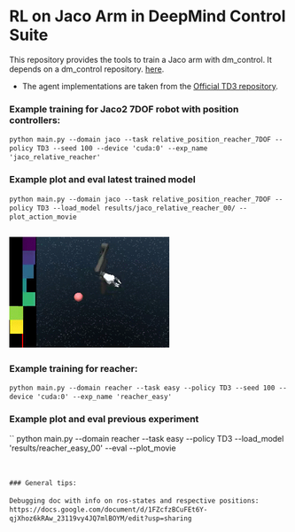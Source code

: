 # RL on Jaco Arm in DeepMind Control Suite
This repository provides the tools to train a Jaco arm with dm_control. It depends on a dm_control repository. 
[here](https://github.com/johannah/jaco). 
* The agent implementations are taken from the [Official TD3 repository](https://github.com/sfujim/TD3).



### Example training for Jaco2 7DOF robot with position controllers:
```
python main.py --domain jaco --task relative_position_reacher_7DOF --policy TD3 --seed 100 --device 'cuda:0' --exp_name 'jaco_relative_reacher'
```

### Example plot and eval latest trained model
```
python main.py --domain jaco --task relative_position_reacher_7DOF --policy TD3 --load_model results/jaco_relative_reacher_00/ --plot_action_movie

```

![](media/jaco_reacher.gif)
--- 

### Example training for reacher:
```
python main.py --domain reacher --task easy --policy TD3 --seed 100 --device 'cuda:0' --exp_name 'reacher_easy'
```

### Example plot and eval previous experiment
``
python main.py --domain reacher --task easy --policy TD3 --load_model 'results/reacher_easy_00'  --eval --plot_movie
```


### General tips:

Debugging doc with info on ros-states and respective positions: https://docs.google.com/document/d/1FZcfzBCuFEt6Y-qjXhoz6kRAw_23119vy4JQ7mlBOYM/edit?usp=sharing
